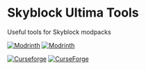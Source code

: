 # Skyblock Ultima Tools
Useful tools for Skyblock modpacks

[![Modrinth](https://badges.moddingx.org/modrinth/versions/fM4ceeVu)](https://modrinth.com/mod/skyblock-ultima-tools)
[![Modrinth](https://badges.moddingx.org/modrinth/downloads/fM4ceeVu)](https://modrinth.com/mod/skyblock-ultima-tools)

[![Curseforge](https://badges.moddingx.org/curseforge/versions/315068)](https://www.curseforge.com/minecraft/mc-mods/skyblock-ultima-tools)
[![CurseForge](https://badges.moddingx.org/curseforge/downloads/315068)](https://www.curseforge.com/minecraft/mc-mods/skyblock-ultima-tools)
